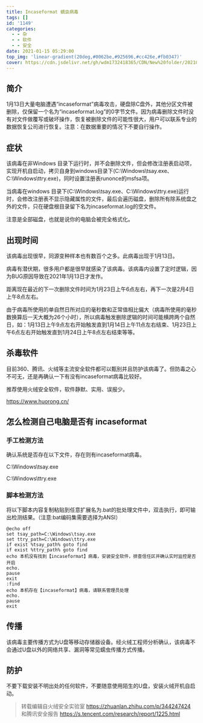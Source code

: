 ```yaml
---
title: Incaseformat 蠕虫病毒
tags: []
id: '1149'
categories:
  - - 杂
  - - 软件
  - - 安全
date: 2021-01-15 05:29:00
top_img: 'linear-gradient(20deg,#0062be,#925696,#cc426e,#fb0347)'
cover: https://cdn.jsdelivr.net/gh/wdm1732418365/CDN/New%20folder/202101141610600964471495.webp
---
```


## 简介

1月13日大量电脑遭遇“incaseformat”病毒攻击，硬盘除C盘外，其他分区文件被删除，仅保留一个名为“incaseformat.log”的0字节文件。因为病毒删除文件时没有对文件做覆写或破坏操作，恢复被删除文件的可能性很大，用户可以联系专业的数据恢复公司进行恢复。注意：在数据重要的情况下不要自行操作。

## 症状

该病毒在非Windows 目录下运行时，并不会删除文件，但会修改注册表启动项，实现开机自启动，拷贝自身到windows目录下(C:\Windows\tsay.exe、C:\Windows\ttry.exe)，同时设置注册表runonce的msfsa项。

当病毒在windows 目录下(C:\Windows\tsay.exe、C:\Windows\ttry.exe)运行时，会修改注册表不显示隐藏属性的文件，最后会遍历磁盘，删除所有除系统盘之外的文件，只在硬盘根目录留下名为incaseformat.log的空文件。

注意是全部磁盘，也就是说你的电脑会被完全格式化。

## 出现时间

该病毒出现很早，同源变种样本也有数百个之多。此病毒出现于1月13日。

病毒有潜伏期，很多用户都是很早就感染了该病毒。该病毒内设置了定时逻辑，因为BUG原因导致在2021年1月13日才发作。

距离现在最近的下一次删除文件时间为1月23日上午6点左右，再下一次是2月4日上午8点左右。

由于病毒所使用的单自然日所对应的毫秒数和正常值相比偏大（病毒所使用的毫秒数换算后一天大概为26个小时），所以病毒触发删除逻辑的时间可能横跨两个自然日，如：1月13日上午9点左右开始触发直到1月14日上午11点左右结束、1月23日上午6点左右开始触发直到1月24日上午8点左右结束等等。

## 杀毒软件

目前360、腾讯、火绒等主流安全软件都可以甄别并且防护该病毒了。但防毒之心不可无，还是再确认一下有没有incaseformat病毒比较好。

推荐使用火绒安全软件，软件静默、实用、误报少。

https://www.huorong.cn/

## 怎么检测自己电脑是否有 incaseformat

### 手工检测方法

确认系统是否存在以下文件，存在则有incaseformat病毒。

C:\Windows\tsay.exe

C:\Windows\ttry.exe

### 脚本检测方法

将以下脚本内容复制粘贴到任意扩展名为.bat的批处理文件中，双击执行，即可输出检测结果。（注意:bat编码集需要选择为ANSI）
```
@echo off
set tsay_path=C:\Windows\tsay.exe
set ttry_path=C:\Windows\ttry.exe
if exist %tsay_path% goto find
if exist %ttry_path% goto find
echo 本机没有找到【incaseformat】病毒，安装安全软件，排查信任区并确认实时监控是否开启
echo.
pause
exit
:find
echo 本机存在【incaseformat】病毒，请联系管理员处理
echo.
pause
exit 
```

## 传播

该病毒主要传播方式为U盘等移动存储器设备。经火绒工程师分析确认，该病毒不会通过U盘以外的网络共享、漏洞等常见蠕虫传播方式传播。

## 防护

不要下载安装不明出处的任何软件，不要随意使用陌生的U盘，安装火绒开机自启动。

>转载编辑自火绒安全实验室 https://zhuanlan.zhihu.com/p/344247424 和腾讯安全报告 https://s.tencent.com/research/report/1225.html
